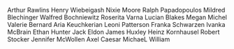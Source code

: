 Arthur Rawlins
Henry Wiebeigash
Nixie Moore
Ralph Papadopoulos
Mildred Blechinger
Walfred Bochniewitz
Roserita Varna
Lucian Blakes
Megan Michel
Valerie Bernard
Aria Keuchkerian
Leoni Patterson
Franka Schwarzen
Ivanka McBrain
Ethan Hunter
Jack Eldon
James Huxley
Heinz Kornhausel
Robert Stocker
Jennifer McWollen
Axel Caesar
MichaeL William

